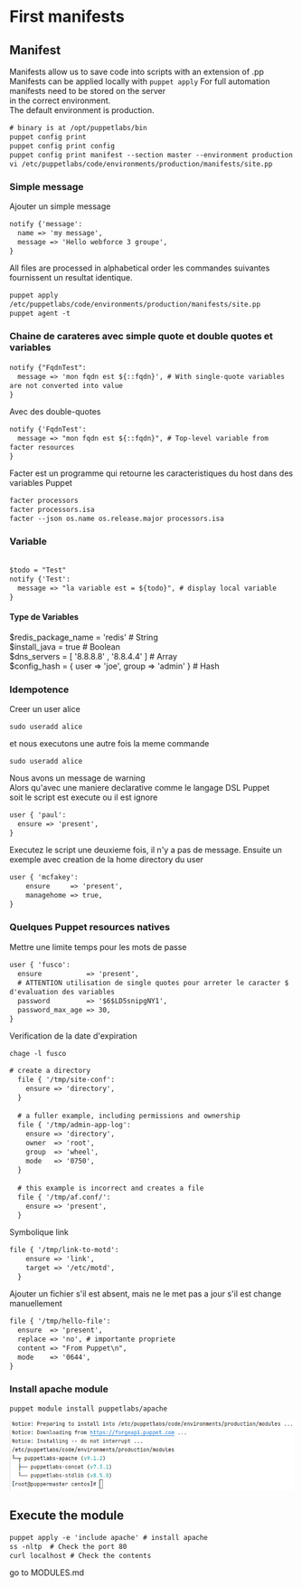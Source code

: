 # First manifests

## Manifest
Manifests allow us to save code into scripts with an extension of .pp  
Manifests can be applied locally with ```puppet apply```
For full automation manifests need to be stored on the server  
in the correct environment.  
The default environment is production.  
```shell
# binary is at /opt/puppetlabs/bin
puppet config print
puppet config print config
puppet config print manifest --section master --environment production 
vi /etc/puppetlabs/code/environments/production/manifests/site.pp
``` 

### Simple message 
Ajouter un simple message 
```puppet
notify {'message':
  name => 'my message',
  message => 'Hello webforce 3 groupe',
}
```
All files are processed in alphabetical order
les commandes suivantes fournissent un resultat identique.

```shell
puppet apply /etc/puppetlabs/code/environments/production/manifests/site.pp
puppet agent -t
```

### Chaine de carateres avec simple quote et double quotes et variables
```puppet
notify {"FqdnTest":
  message => 'mon fqdn est ${::fqdn}', # With single-quote variables are not converted into value 
}
```
Avec des double-quotes

```puppet
notify {'FqdnTest':
  message => "mon fqdn est ${::fqdn}", # Top-level variable from facter resources
}
```
Facter est un programme qui retourne les caracteristiques du host dans des variables Puppet
```shell
facter processors
facter processors.isa
facter --json os.name os.release.major processors.isa
```




### Variable
```puppet

$todo = "Test"
notify {'Test':
  message => "la variable est = ${todo}", # display local variable 
}
```
#### Type de Variables
$redis_package_name = 'redis'   # String  
$install_java = true            # Boolean  
$dns_servers = [ '8.8.8.8' , '8.8.4.4' ]   # Array  
$config_hash = { user => 'joe', group => 'admin' }  # Hash  

### Idempotence 
Creer un user alice   
```shell
sudo useradd alice
```
et nous executons une autre fois la meme commande   
```shell
sudo useradd alice 
```
Nous avons un message de warning       
Alors qu'avec une maniere declarative comme le langage DSL Puppet  
soit le script est execute ou il est ignore
```puppet
user { 'paul': 
  ensure => 'present',
}
```
Executez le script une deuxieme fois, il n'y a pas de message. 
Ensuite un exemple avec creation de la home directory du user
```puppet
user { 'mcfakey':
    ensure     => 'present',
    managehome => true,
}
```

### Quelques Puppet resources natives

Mettre une limite temps pour les mots de passe
```puppet
user { 'fusco':
  ensure           => 'present',
  # ATTENTION utilisation de single quotes pour arreter le caracter $ d'evaluation des variables
  password         => '$6$LD5snipgNY1',
  password_max_age => 30,
}
```
Verification de la date d'expiration
```shell
chage -l fusco 
```

```puppet
# create a directory
  file { '/tmp/site-conf':
    ensure => 'directory',
  }

  # a fuller example, including permissions and ownership
  file { '/tmp/admin-app-log':
    ensure => 'directory',
    owner  => 'root',
    group  => 'wheel',
    mode   => '0750',
  }

  # this example is incorrect and creates a file
  file { '/tmp/af.conf/':
    ensure => 'present',
  }
```
Symbolique link 
```puppet
file { '/tmp/link-to-motd':
    ensure => 'link',
    target => '/etc/motd',
  }
```

Ajouter un fichier s'il est absent, mais ne le met pas a jour s'il est change manuellement
```puppet
file { '/tmp/hello-file':
  ensure  => 'present',
  replace => 'no', # importante propriete
  content => "From Puppet\n",
  mode    => '0644',
}
```

###  Install apache module
```shell
puppet module install puppetlabs/apache 
```

![Forge_apache](screenshot/forge_apache.png)

## Execute the module
```shell
puppet apply -e 'include apache' # install apache
ss -nltp  # Check the port 80
curl localhost # Check the contents
```

go to MODULES.md  